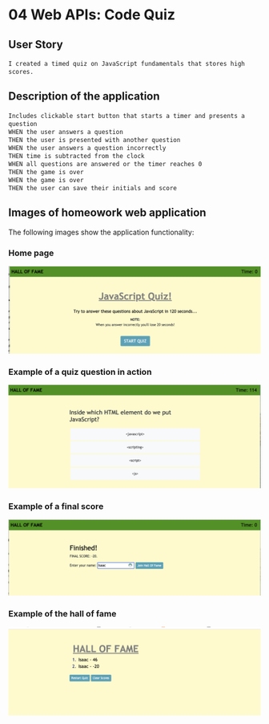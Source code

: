 # 04 Web APIs: Code Quiz

## User Story

```
I created a timed quiz on JavaScript fundamentals that stores high scores.
```


## Description of the application

```
Includes clickable start button that starts a timer and presents a question
WHEN the user answers a question
THEN the user is presented with another question
WHEN the user answers a question incorrectly
THEN time is subtracted from the clock
WHEN all questions are answered or the timer reaches 0
THEN the game is over
WHEN the game is over
THEN the user can save their initials and score
```


## Images of homeowork web application

The following images show the application functionality:
### Home page
![home page](./Assets/StartQuiz.png)
### Example of a quiz question in action
![Question Example](./Assets/QuizQuestion.png)
### Example of a final score
![Final Score Example](./Assets/Finished.png)
### Example of the hall of fame 
![Hall of Fame](./Assets/HallofFame.png)



